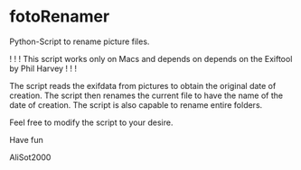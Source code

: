 # fotoRenamer
Python-Script to rename picture files. 

! ! ! This script works only on Macs and depends on depends on the Exiftool by Phil Harvey ! ! !

The script reads the exifdata from pictures to obtain the original date of creation. 
The script then renames the current file to have the name of the date of creation. 
The script is also capable to rename entire folders.

Feel free to modify the script to your desire.

Have fun 

AliSot2000
